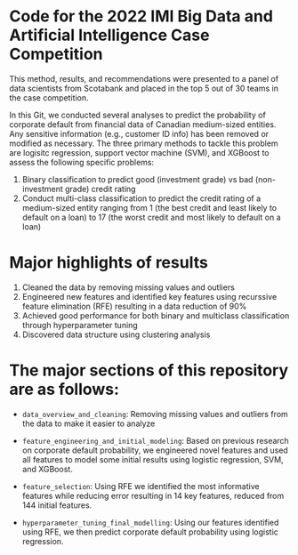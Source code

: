 # Code for the 2022 IMI Big Data and Artificial Intelligence Case Competition
This method, results, and recommendations were presented to a panel of data scientists from Scotabank and placed in the top 5 out of 30 teams in the case competition. 

In this Git, we conducted several analyses to predict the probability of corporate default from financial data of Canadian medium-sized entities. Any sensitive information (e.g., customer ID info) has been removed or modified as necessary.
The three primary methods to tackle this problem are logisitc regression, support vector machine (SVM), and XGBoost to assess the following specific problems:
1. Binary classification to predict good (investment grade) vs bad (non-investment grade) credit rating
2. Conduct multi-class classification to predict the credit rating of a medium-sized entity ranging from 1 (the best credit and least likely to default on a loan) to 17 (the worst credit and most likely to default on a loan)

# Major highlights of results
1. Cleaned the data by removing missing values and outliers
2. Engineered new features and identified key features using recurssive feature elimination (RFE) resulting in a data reduction of 90%
3. Achieved good performance for both binary and multiclass classification through hyperparameter tuning
4. Discovered data structure using clustering analysis

# The major sections of this repository are as follows:
- `data_overview_and_cleaning`: Removing missing values and outliers from the data to make it easier to analyze

- `feature_engineering_and_initial_modeling`: Based on previous research on corporate default probability, we engineered novel features and used all features to model some initial results using logistic regression, SVM, and XGBoost.

- `feature_selection`: Using RFE we identified the most informative features while reducing error resulting in 14 key features, reduced from 144 initial features.

- `hyperparameter_tuning_final_modelling`: Using our features identified using RFE, we then predict corporate default probability using logistic regression.
